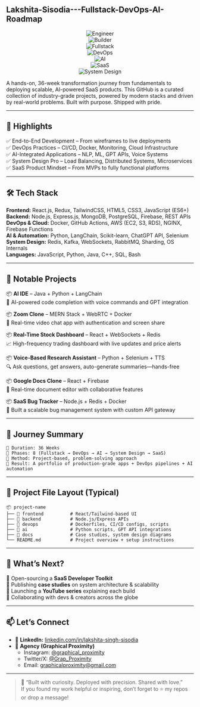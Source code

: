 
## Lakshita-Sisodia---Fullstack-DevOps-AI-Roadmap  
<div align="center">

![Engineer](https://img.shields.io/badge/Role-ENGINEER-red?style=for-the-badge&logo=github&logoColor=white)  
![Builder](https://img.shields.io/badge/Focus-BUILDER-FFD700?style=for-the-badge&logo=producthunt&logoColor=black)  
![Fullstack](https://img.shields.io/badge/Tech-FULLSTACK-1E90FF?style=for-the-badge&logo=react&logoColor=white)  
![DevOps](https://img.shields.io/badge/Tools-DEVOPS-32CD32?style=for-the-badge&logo=docker&logoColor=white)  
![AI](https://img.shields.io/badge/Field-AI-800080?style=for-the-badge&logo=python&logoColor=white)  
![SaaS](https://img.shields.io/badge/Product-SaaS%20Apps-FF69B4?style=for-the-badge&logo=appveyor&logoColor=white)  
![System Design](https://img.shields.io/badge/Strength-System%20Design-FFA500?style=for-the-badge&logo=apache&logoColor=white)  

</div>

A hands-on, 36-week transformation journey from fundamentals to deploying scalable, AI-powered SaaS products. This GitHub is a curated collection of industry-grade projects, powered by modern stacks and driven by real-world problems. Built with purpose. Shipped with pride.


---

## 🚀 Highlights  
✅ End-to-End Development – From wireframes to live deployments  
✅ DevOps Practices – CI/CD, Docker, Monitoring, Cloud Infrastructure  
✅ AI-Integrated Applications – NLP, ML, GPT APIs, Voice Systems  
✅ System Design Pro – Load Balancing, Distributed Systems, Microservices  
✅ SaaS Product Mindset – From MVPs to fully functional platforms  

---

## 🛠️ Tech Stack  

**Frontend:** React.js, Redux, TailwindCSS, HTML5, CSS3, JavaScript (ES6+)  
**Backend:** Node.js, Express.js, MongoDB, PostgreSQL, Firebase, REST APIs  
**DevOps & Cloud:** Docker, GitHub Actions, AWS (EC2, S3, RDS), NGINX, Firebase Functions  
**AI & Automation:** Python, LangChain, Scikit-learn, ChatGPT API, Selenium  
**System Design:** Redis, Kafka, WebSockets, RabbitMQ, Sharding, OS Internals  
**Languages:** JavaScript, Python, Java, C++, SQL, Bash  

---

## 📂 Notable Projects  

📦 **AI IDE** – Java + Python + LangChain  
🧠 AI-powered code completion with voice commands and GPT integration  

📦 **Zoom Clone** – MERN Stack + WebRTC + Docker  
🎥 Real-time video chat app with authentication and screen share  

📦 **Real-Time Stock Dashboard** – React + WebSockets + Redis  
📈 High-frequency trading dashboard with live updates and price alerts  

📦 **Voice-Based Research Assistant** – Python + Selenium + TTS  
🔍 Ask questions, get answers, auto-generate summaries—hands-free  

📦 **Google Docs Clone** – React + Firebase  
📝 Real-time document editor with collaborative features  

📦 **SaaS Bug Tracker** – Node.js + Redis + Docker  
🐞 Built a scalable bug management system with custom API gateway  

---

## 📜 Journey Summary  

```
📅 Duration: 36 Weeks  
📌 Phases: 8 (Fullstack → DevOps → AI → System Design → SaaS)  
🧪 Method: Project-based, problem-solving approach  
🎯 Result: A portfolio of production-grade apps + DevOps pipelines + AI automation  
```

---

## 🧰 Project File Layout (Typical)

```
📦 project-name  
├── 📂 frontend          # React/Tailwind-based UI  
├── 📂 backend           # Node.js/Express APIs  
├── 📂 devops            # Dockerfiles, CI/CD configs, scripts  
├── 📂 ai                # Python scripts, GPT API integrations  
├── 📂 docs              # Case studies, system design diagrams  
└── README.md           # Project overview + setup instructions  
```

---

## 🌟 What’s Next?  
🔹 Open-sourcing a **SaaS Developer Toolkit**  
🔹 Publishing **case studies** on system architecture & scalability  
🔹 Launching a **YouTube series** explaining each build  
🔹 Collaborating with devs & creators across the globe  

---

## 📫 Let’s Connect  

- 💼 **LinkedIn:** [linkedin.com/in/lakshita-singh-sisodia](https://www.linkedin.com/in/lakshita-singh-sisodia-796266290)  
- 🧠 **Agency (Graphical Proximity)**  
  - Instagram: [@graphical_proximity](https://www.instagram.com/graphical_proximity)  
  - Twitter/X: [@Grap_Proximity](https://x.com/Grap_Proximity)  
  - Email: [graphicalproximity@gmail.com](mailto:graphicalproximity@gmail.com)

---

> 💬 “Built with curiosity. Deployed with precision. Shared with love.”  
> If you found my work helpful or inspiring, don’t forget to ⭐ my repos or drop a message!
